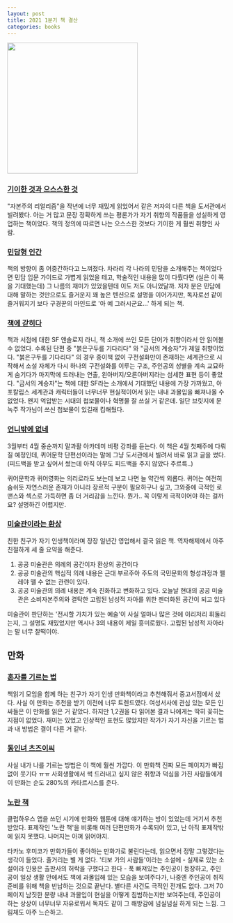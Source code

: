 ```yaml
---
layout: post
title: 2021 1분기 책 결산
categories: books
---
```


<img src="{{ site.baseurl }}/thumbnails/210329_books/책에갇히다.png" width="300" />

### [기이한 것과 으스스한 것](http://book.naver.com/bookdb/book_detail.php?bid=15056985)
"자본주의 리얼리즘"을 작년에 너무 재밌게 읽었어서 같은 저자의 다른 책을 도서관에서 빌려봤다. 아는 거 많고 문장 정확하게 쓰는 평론가가 자기 취향의 작품들을 성실하게 영업하는 책이었다. 책의 정의에 따르면 나는 으스스한 것보다 기이한 게 훨씬 취향인 사람.

### [민담형 인간](http://book.naver.com/bookdb/book_detail.php?bid=16355751)
책의 방향이 좀 어중간하다고 느껴졌다. 차라리 각 나라의 민담을 소개해주는 책이었다면 민담 입문 가이드로 가볍게 읽었을 테고, 학술적인 내용을 많이 다뤘다면 (실은 이 쪽을 기대했는데) 그 나름의 재미가 있었을텐데 이도 저도 아니었달까. 저자 분은 민담에 대해 말하는 것만으로도 즐거운지 꽤 높은 텐션으로 설명을 이어가지만, 독자로선 같이 즐거워지기 보다 구경꾼의 마인드로 '아 예 그러시군요...' 하게 되는 책.

### [책에 갇히다](http://book.naver.com/bookdb/book_detail.php?bid=17664109)
책과 서점에 대한 SF 앤솔로지 라니, 책 소개에 쓰인 모든 단어가 취향이라서 안 읽어볼 수 없었다. 수록된 단편 중 "붉은구두를 기다리다" 와 "금서의 계승자"가 제일 취향이었다. "붉은구두를 기다리다" 의 경우 종이책 없이 구전설화만이 존재하는 세계관으로 시작해서 소설 자체가 다시 하나의 구전설화를 이루는 구조, 주인공의 성별을 계속 교묘하게 숨기다가 마지막에 드러내는 연출, 왼아버지/오른아버지라는 섬세한 표현 등이 좋았다. "금서의 계승자"는 책에 대한 SF라는 소개에서 기대했던 내용에 가장 가까웠고, 아포칼립스 세계관과 캐릭터들이 너무너무 현실적이어서 읽는 내내 과몰입을 빠져나올 수 없었다. 왠지 억압받는 시대의 첩보물이나 혁명물 잘 쓰실 거 같은데. 일단 브릿지에 문녹주 작가님이 쓰신 첩보물이 있길래 킵해뒀다.

### [언니밖에 없네](http://book.naver.com/bookdb/book_detail.php?bid=16492526)
3월부터 4월 중순까지 말과활 아카데미 비평 강좌를 듣는다. 이 책은 4월 첫째주에 다뤄질 예정인데, 퀴어문학 단편선이라는 말에 그냥 도서관에서 빌려서 바로 읽고 글을 썼다. (피드백을 받고 싶어서 썼는데 아직 아무도 피드백을 주지 않았다 주르륵..)

퀴어문학과 퀴어영화는 의리로라도 보는데 보고 나면 늘 약간씩 외롭다. 퀴어는 여전히 숨쉬듯 자연스러운 존재가 아니라 장르적 구분이 필요하구나 싶고, 그와중에 극적인 로맨스와 섹스로 가득하면 좀 더 거리감을 느낀다. 뭔가.. 꼭 이렇게 극적이어야 하는 걸까요? 설명하긴 어렵지만.

### [미술관이라는 환상](http://book.naver.com/bookdb/book_detail.php?bid=9819387)
친한 친구가 자기 인생책이라며 장장 일년간 영업해서 결국 읽은 책. 역자해제에서 아주 친절하게 세 줄 요약을 해준다. 

1. 공공 미술관은 의례의 공간이자 환상의 공간이다
2. 공공 미술관의 핵심적 의례 내용은 근대 부르주아 주도의 국민문화의 형성과정과 뗄레야 뗄 수 없는 관련이 있다.
3. 공공 미술관의 의례 내용은 계속 진화하고 변화하고 있다. 오늘날 현대의 공공 미술관은 소비자본주의와 결탁한 고립된 남성적 자아를 위한 젠더화된 공간이 되고 있다

미술관이 판단하는 '전시할 가치가 있는 예술'이 사실 얼마나 많은 것에 이리저리 휘둘리는지, 그 설명도 재밌었지만 역시나 3의 내용이 제일 흥미로웠다. 고립된 남성적 자아라는 말 너무 찰떡이야.

## 만화

### [혼자를 기르는 법](http://book.naver.com/bookdb/book_detail.php?bid=13606471)
책읽기 모임을 함께 하는 친구가 자기 인생 만화책이라고 추천해줘서 중고서점에서 샀다. 사실 이 만화는 추천을 받기 이전에 너무 트렌드였다. 여성서사에 관심 있는 모든 인싸들은 이 만화를 읽은 거 같았다. 하지만 1,2권을 다 읽어본 결과 나에게는 딱히 꽂히는 지점이 없었다. 재미는 있었고 인상적인 표현도 많았지만 작가가 자기 자신을 기르는 법과 내 방법은 결이 다른 거 같다.

### [동인녀 츠즈이씨](http://book.naver.com/bookdb/book_detail.php?bid=13410306)
사실 내가 나를 기르는 방법은 이 책에 훨씬 가깝다. 이 만화책 진짜 모든 페이지가 빠짐없이 웃기다 ㅠㅠ 사회생활에서 썩 드러내고 싶지 않은 취향과 덕심을 가진 사람들에게 이 만화는 순도 280%의 카타르시스를 준다.

### [노란 책](http://book.naver.com/bookdb/book_detail.php?bid=13608422)
클럽하우스 앱을 쓰던 시기에 만화와 웹툰에 대해 얘기하는 방이 있었는데 거기서 추천받았다. 표제작인 '노란 책'을 비롯해 여러 단편만화가 수록되어 있고, 난 아직 표제작밖에 읽지 못했다. 나머지는 아껴 읽어야지.

타카노 후미코가 만화가들이 좋아하는 만화가로 불린다는데, 읽으면서 정말 그렇겠다는 생각이 들었다. 줄거리는 별 게 없다. '티보 가의 사람들'이라는 소설에 - 실제로 있는 소설이라 인용은 출판사의 허락을 구했다고 한다 - 푹 빠져있는 주인공이 등장하고, 주인공이 일상 생활 안에서도 책에 과몰입해 있는 모습을 보여주다가, 나중엔 주인공이 취직 준비를 위해 책을 반납하는 것으로 끝난다. 별다른 사건도 극적인 전개도 없다. 그저 70페이지 남짓한 분량 내내 과몰입이 현실을 어떻게 침범하는지만 보여주는데, 주인공이 하는 상상이 너무너무 자유로워서 독자도 같이 그 해방감에 넘실넘실 하게 되는 느낌. 그림체도 아주 느슨하고.
